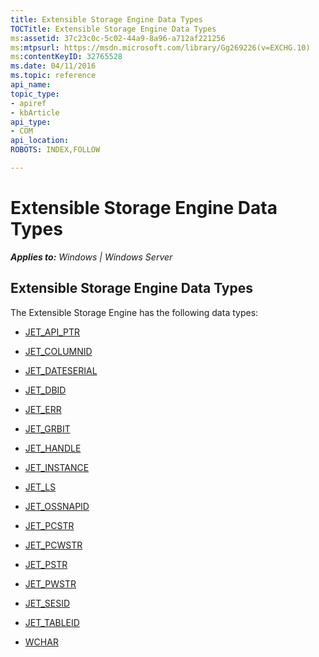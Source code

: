 ```yaml
---
title: Extensible Storage Engine Data Types
TOCTitle: Extensible Storage Engine Data Types
ms:assetid: 37c23c0c-5c02-44a9-8a96-a712af221256
ms:mtpsurl: https://msdn.microsoft.com/library/Gg269226(v=EXCHG.10)
ms:contentKeyID: 32765528
ms.date: 04/11/2016
ms.topic: reference
api_name: 
topic_type: 
- apiref
- kbArticle
api_type: 
- COM
api_location: 
ROBOTS: INDEX,FOLLOW

---
```


# Extensible Storage Engine Data Types


_**Applies to:** Windows | Windows Server_

## Extensible Storage Engine Data Types

The Extensible Storage Engine has the following data types:

  - [JET_API_PTR](gg269209\(v=exchg.10\).md)

  - [JET_COLUMNID](gg294104\(v=exchg.10\).md)

  - [JET_DATESERIAL](gg269338\(v=exchg.10\).md)

  - [JET_DBID](gg269248\(v=exchg.10\).md)

  - [JET_ERR](gg294092\(v=exchg.10\).md)

  - [JET_GRBIT](gg294066\(v=exchg.10\).md)

  - [JET_HANDLE](gg269217\(v=exchg.10\).md)

  - [JET_INSTANCE](gg294048\(v=exchg.10\).md)

  - [JET_LS](gg269336\(v=exchg.10\).md)

  - [JET_OSSNAPID](gg269325\(v=exchg.10\).md)

  - [JET_PCSTR](gg269254\(v=exchg.10\).md)

  - [JET_PCWSTR](gg294145\(v=exchg.10\).md)

  - [JET_PSTR](gg294056\(v=exchg.10\).md)

  - [JET_PWSTR](gg269271\(v=exchg.10\).md)

  - [JET_SESID](gg269253\(v=exchg.10\).md)

  - [JET_TABLEID](gg269182\(v=exchg.10\).md)

  - [WCHAR](gg269344\(v=exchg.10\).md)

